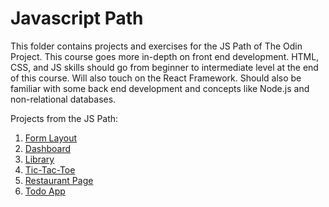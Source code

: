 # Javascript Path  

This folder contains projects and exercises for the JS Path of The Odin Project. This course goes more in-depth on front end development. HTML, CSS, and JS skills should go from beginner to intermediate level at the end of this course. Will also touch on the React Framework. Should also be familiar with some back end development and concepts like Node.js and non-relational databases.  

Projects from the JS Path:  
 1. [Form Layout](https://tjaung.github.io/Odin-Basic-Form-Layout/)
 2. [Dashboard](https://tjaung.github.io/TOP_Dashboard/)
 3. [Library](https://tjaung.github.io/TOP-Library/)
 4. [Tic-Tac-Toe](https://tjaung.github.io/TOP_tictactoe/)
 5. [Restaurant Page](https://tjaung.github.io/odin_restaurant/)
 6. [Todo App](https://tjaung.github.io/TOP_todo/)
